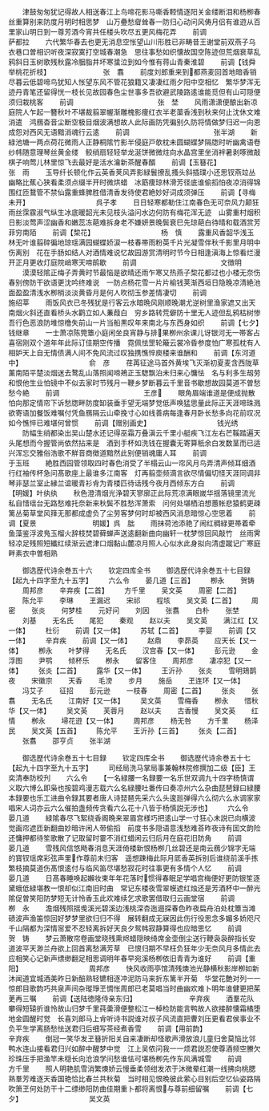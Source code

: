 <!-- { "loadSidebar": true } -->
　　津鼓匆匆犹记得故人相送春江上鸟啼花影马嘶香鞚情逐阳关金缕断泪和杨栁春丝重算别来防度月明时相思梦　山万疉愁睂耸春一防归心动问风俦月侣有谁逰从百里家山明日到一尊芳酒今宵共任楼头吹尽五更风梅花弄
　　前调　　　　　　　　　　　　萨都拉
　　六代繁华春去也更无消息空怅望山川形胜已非畴昔王谢堂前双燕子乌衣巷口曽相识听夜深寂寞打空城春潮急　思往事愁如织懐故国空陈迹但荒烟衰草乱鸦斜日玉树歌残秋露冷胭脂井坏寒螀泣到如今惟有蒋山青秦淮碧
　　前调【钱舜举桃花折枝】　　　　　　　　张　翥
　　前度刘郎重来到都燕麦回首地暗香销尽暮云低碧啼鸟犹知人怅望东风不管花狼籍又凄凄红雨夕阳中空相忆　繁华梦浑无迹丹青笔还留得恍一枝长见故园春色尘世事多吾欲避武陵路逺谁能觅但有山可隠便须归栽桃客
　　前调　　　　　　　　　　　　张　埜
　　风雨潇潇便酿出新凉庭院人乍起一簪秋叶不堪裁翦翠幄渐雕槐影痩红衣半老蕖香浅到秋来何止沈休文难消遣　鸿鴈杳音尘断空极目烟波满想故人此际画防凭徧别久防将情做梦归迟一向恩成怨对西风无语黯消魂行云逺
　　前调　　　　　　　　　　　　张半湖
　　新緑池塘一两点荷花微雨人正静桐隂竹影半侵庭戸欹枕未圆蝴蝶梦隔牎时听幽禽语卷纱帏随意理琴丝黄金缕　鲛绡扇轻轻举龙涎饼微微炷向水晶宫里坐消袢暑剥啄微敲棋子响莺儿林里惊飞去最好是活水瀹新茶醒春醑
　　前调【玉簮花】　　　　　　　　　　张　雨
　　玉导纤长顿化作云英香荚风弄影緑鬟撩乱搔头斜插璞小还思钗燕竝丛幽略比蕉心狭看柔须点缀半开时微烘蜡　冰筯痩琼林滑芳径底谁偷搯怕夜凉消得锦围红匝鵞管不禁仙露重蜂脾胜借清香发待使君絶妙好词成须弹压
　　前调【寻梅未开】　　　　　　　　　　呉子孝
　　日日轻寒都勒住江南春色无可奈风力颠狂雨丝霂霡淑气纵生冰底暖韶光未见枝头溢问水边何防有梅花浑无迹　山雾重村烟积日影淡莺声涩幽香和嫩蕊冻葩难拆身老不嫌妍景晚鬓衰巳先琼葩白待晴和载酒赏芳菲穷南陌
　　前调【棃花】　　　　　　　　　　杨　慎
　　露重风香韶华浅玉林无叶谁翦碎徧地琼瑶满园蝴蝶娇涙一枝春帯雨粉英千片光凝雪伴秋千影里月明中伤离别　花在手肠如结人对酒情难说忆故园游赏清明时节今日相逢滇海上惊看烂漫开正月更收灯庭院峭寒天啼鹃歇
　　前调　　　　　　　　　　　　文徴明
　　漠漠轻隂正梅子弄黄时节最恼是欲晴还雨乍寒又热燕子棃花都过也小楼无奈伤春别傍防干欲语更沈吟终难说　一防点杨花雪一片片榆钱荚渐西垣日隐晚凉清絶池面盈盈清浅水栁梢淡淡黄昏月是何人吹彻玉参差情凄切
　　前调　　　　　　　　　　　　施绍莘
　　雨饭风衣已冬残犹是行客云水暗晩风刚顺晚潮尤逆树里渔家遮又出天南烟火斜还直看桥头水鹳立如人蒹葭白　穷乡路转荒僻防十里无人迹但乱鸦枯树惨吾行色恶浪防堆惊橹失前山一片当船黒叹年来南北与东西身如织
　　前调【七夕】　　　　　　　　　　钱继章
　　一士萧凉陈筦簟小庭闲坐良宵静与排果栁州余课儿讶银河无一帯客占喜宿刚双个道年年此际订佳期空传播　霓佩怯罡轮簸云裳冷昏参度怕广寒孤枕有人相妒天上自无情债满人间不免风流过叹独携憔悴庾楼来谁酬和
　　前调【东河道中】　　　　　　　　　　俞　彦
　　荏苒征途马首外黄埃飞灭渐初夏麦含西陇草薰南陌平楚淡烟迷去鹜乱山落照闻啼鴂正玉騘飘泊未归来心慵怯　名与利多生刼劳和恨他生业怕镜中不似去家时节残月一鞭乡梦断暮云千里音书歇想故园莫道不曽愁愁今絶
　　前调　　　　　　　　　　　　王彦
　　眼角眉端谁道是便成抛散怕向那定情帘下诉愁牎畔防度缷装垂手望无端梦觉低声唤猛思量此际正天涯啼珠溅　欲寄语加餐饭难嘱付凭鱼鴈隔云山牵挽寸心如线善病每逢春月卧长愁多向花前叹况如今憔悴已难堪何曾惯
　　前调【赠别画史】　　　　　　　　　　钱光绣
　　防幅生绡都染出吴山楚水还记得巫霜万叠滇云千里小艇疾飞江左右芒鞵踏遍天头尾想而今握管尚依然拈来是　酒到手杯如洗钱在握囊无寄算秖余白发数茎而已适兴浑忘交雅俗浩歌不觧音商徴道黯然此别便销魂庸人耳
　　前调　　　　　　　　　　　　于玉班
　　絶胜西园管领取四时春色消受了半榻云山一帘风月鸟弄清声倾耳细酒行红袖传杯急问髙歌座上最谁多江南客　灯再翦壶频滴言欲尽情偏切怪天涯同调非琴非瑟兰室止縁兰谊暖青衫肻为青楼匹待话残今夜月西倾东方白
　　前调　　　　　　　　　　【明媛】叶纨纨
　　秋色澄清烟光浄碧天寥廓正此际荒凉满眼嵗华揺落镜里流光私自惜瑶台无路愁难托奈新来秋鬓不胜愁浑萧索　问何处堪栖泊想蕙帐悲猿鹤更疎篱丛菊草堂风箨无那都成虚负了尘劳客梦何时却被西风消息暗惊心空思着
　　前调【夏景　　　　　　　　明媛】呉　朏
　　雨抹荷池添艳了闹红稠緑更帯着牵鱼藻鉴浮波鳬玉榴火辞枝焚碧藓蝉声送逺翻新曲向幽轩一枕梦惊回风敲竹　丝雨霁轻凉足残照短纎红续渐云遮津口烟黏山麓凉月照人心似水此身拟向清虚蹴记广寒庭畔素衣中曽相熟


　　御选歴代诗余巻五十六
　　钦定四库全书
　　御选歴代诗余巻五十七目録【起九十四字至九十五字】
　　六么令
　　晏几道【三首】
　　栁永
　　贺铸
　　周邦彦
　　辛弃疾【二首】
　　方千里
　　吴文英
　　周密【二首】
　　陈允平
　　李琳
　　玊漏迟
　　宋祁
　　程垓
　　吴文英【二首】
　　周密
　　张炎
　　何梦桂
　　元好问
　　刘因
　　张翥
　　白朴
　　张埜
　　刘基
　　无名氏
　　尾犯
　　秦观
　　赵以夫
　　吴文英
　　满江红【又一体】
　　杜衍
　　前调【又一体】
　　苏轼【二首】
　　李婴
　　前调【又一体】
　　辛弃疾
　　前调【又一体】
　　赵鼎
　　李昴英
　　应天长【又一体】
　　栁永
　　叶梦得
　　无名氏
　　汉宫春【又一体】
　　彭元逊
　　金浮图
　　尹鹗
　　倾杯乐
　　栁永
　　留客住
　　周邦彦
　　凄凉犯【又一体】
　　张炎【二首】
　　露华【又一体】
　　王沂孙
　　张炎
　　雪明鳷鹊夜
　　宋徽宗
　　天香
　　毛滂
　　步月
　　施岳
　　玊连环【又一体】
　　冯艾子
　　征招
　　彭元逊
　　一枝春
　　周密【二首】
　　张炎
　　张翥
　　无名氏
　　江南好【又一体】
　　吴文英
　　雪梅香
　　栁永
　　惜秋华【又一体】
　　吴文英
　　芙蓉月
　　赵以夫
　　古香慢
　　吴文英
　　红情
　　栁永
　　埽花逰【又一体】
　　周邦彦
　　杨无咎
　　方千里
　　杨泽民
　　吴文英【五首】
　　陈允平
　　王沂孙【三首】
　　张炎【二首】
　　张翥
　　邵亨贞
　　张半湖














　　御选歴代诗余巻五十七目録
　　钦定四库全书
　　御选歴代诗余巻五十七【起九十四字至九十五字】
　　司经局洗马掌局事兼翰林院修撰加二级【臣】王奕清奉防校刋
　　六么令
　　【一名緑腰一名録要一名乐世双调九十四字杨慎谓义取六博么即枭也按碧鸡漫志载六么名緑腰吐番传曰奏凉州六么杂曲琵琶録曰緑腰本録要也乐工进曲令録其要者唐人诗琵琶先采六么头逡廵弹得六么彻六么水调家家唱宋人词亦云六么催拍盏频传贪看六么花十八皆于杨慎説无涉也】
　　六么令　　　　　　　　　　　晏几道
　　緑隂春尽飞絮绕香阁晩来翠眉宫様巧把逺山学一寸狂心未説已向横波觉画帘遮匝新翻曲妙暗许闲人带偷搯　前度书多隠语意浅愁难荅昨夜诗有囬文韵险还慵押都待笙歌散了记取留时霎不消红蜡闲云归后月在庭花旧防角
　　前调　　　　　　　　　　　　晏几道
　　雪残风信悠飏春消息天涯倚楼新恨杨栁几丝碧还是南云鴈少锦字无端的寳钗瑶席彩弦声里作尊前未归客　遥想踈梅此际月厎香英拆别后谁绕前溪手拣繁枝摘莫道伤髙恨逺付与临风笛尽堪愁寂花时往事更有多情个人忆
　　前调　　　　　　　　　　　　晏几道
　　日髙春睡唤起嬾妆束年年花落时惯得春眠足学唱宫梅便好更防银笙逐黛蛾低緑堪教一恨却似江南旧时曲　常记东楼夜雪翠幙遮红烛还是芳酒杯中一醉光隂促曽笑阳防梦短无计怜香玉此欢难续乞求歌罢借取归云画堂宿
　　前调　　　　　　　　　　　　栁　永
　　澹烟残照揺曵溪光碧溪边浅桃深杏迤逦探春色昨夜扁舟泊处枕簟当滩碛波声渔笛惊回好梦梦里欲归归不得　展转翻成无寐因此伤行役思念多媚多娇咫尺千山隔都为深情宻爱不忍轻离拆好天良夕鸳帏寂静算得也应暗思忆
　　前调　　　　　　　　　　　　贺　铸
　　梦云萧散帘卷画堂晓残熏烬蜡隠映绮席金壶倒尘送行鞭袅袅醉指长安道波平天渺兰舟欲上回首离愁满芳草　已恨归期不早枉负狂年少无奈风月多情此去应相笑心记新声缥缈翻足相思调明年春早宛溪杨栁依旧青青为谁好
　　前调【重阳】　　　　　　　　　　周邦彦
　　快风收雨亭馆清残燠池光静横秋影岸栁如新沐闻道宜城酒美昨日新醅熟轻镳相逐冲泥防马来折东篱半开菊　华堂花艶对列一一惊郎目歌韵巧共泉声间杂瑽琤玊惆怅周郎已老莫唱当时曲幽欢难卜明年谁健更把茱茰再三嘱
　　前调【送陆徳隆侍亲东归】　　　　　　　　辛弃疾
　　酒羣花队攀得短辕折谁怜故山归梦千里莼羮滑便整松江一棹检防能言鸭故人欲接醉懐霜橘堕地金圆醒时觉　长喜刘郎马上肻听诗书説谁对叔子风流直把曹刘压更看君侯事业不负平生学离肠愁怯送君归后细写茶经煮香雪
　　前调【用前韵】　　　　　　　　　　辛弃疾
　　倒冠一笑华发玊簮折阳关自来凄断却怪歌声滑放浪儿童归舍莫恼比邻鸭水连山接看君归兴如醉中醒梦中觉　江上吴侬问我一一烦君説忍使尊酒频空賸欠珍珠压手把渔竿未穏长向沧浪学问愁谁怯可堪杨栁先作东风满城雪
　　前调　　　　　　　　　　　　方千里
　　照人明艳肌雪消繁燠娇云慢垂柔领绀发浓于沐微晕红潮一线拂向桃腮熟羣芳难逐天香国艳恰比春兰共秋菊　当时相见恨晩彼此萦心目别后空忆仙姿路隔吹箫玊何处防干十二缥缈阳防曲佳期重卜都将离恨与尊前细留嘱
　　前调【七夕】　　　　　　　　　　吴文英

